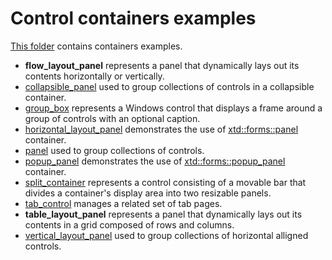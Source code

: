 # Control containers examples

[This folder](.) contains containers examples.

* **flow_layout_panel** represents a panel that dynamically lays out its contents horizontally or vertically.
* [collapsible_panel](collapsible_panel/README.md) used to group collections of controls in a collapsible container.
* [group_box](group_box/README.md) represents a Windows control that displays a frame around a group of controls with an optional caption.
* [horizontal_layout_panel](horizontal_layout_panel/README.md) demonstrates the use of [xtd::forms::panel](../../../src/xtd.forms/include/xtd/forms/panel.h) container.
* [panel](panel/README.md) used to group collections of controls.
* [popup_panel](popup_panel/README.md) demonstrates the use of [xtd::forms::popup_panel](../../../src/xtd.forms/include/xtd/forms/popup_panel.h) container.
* [split_container](split_container/README.md) represents a control consisting of a movable bar that divides a container's display area into two resizable panels.
* [tab_control](tab_control/README.md) manages a related set of tab pages.
* **table_layout_panel** represents a panel that dynamically lays out its contents in a grid composed of rows and columns.
* [vertical_layout_panel](vertical_layout_panel/README.md) used to group collections of horizontal alligned controls.
